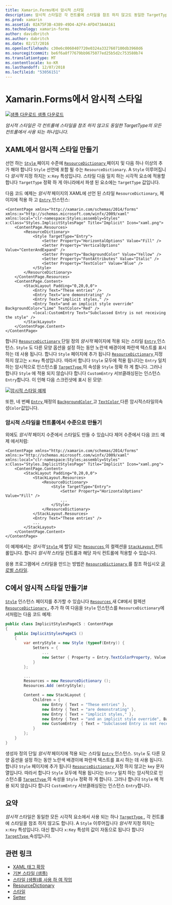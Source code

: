```yaml
---
title: Xamarin.Forms에서 암시적 스타일
description: 암시적 스타일은 각 컨트롤에 스타일을 참조 하지 않고도 동일한 TargetType의 모든 컨트롤에서 사용 되는 하나입니다.
ms.prod: xamarin
ms.assetid: 02A75F3B-4389-49D4-A2F4-AFD473A4A161
ms.technology: xamarin-forms
author: davidbritch
ms.author: dabritch
ms.date: 02/17/2016
ms.openlocfilehash: c30e6c0060407720e0324a3327607100db3960d6
ms.sourcegitcommit: be6f6a8f77679bb9675077ed25b5d2c753580b74
ms.translationtype: MT
ms.contentlocale: ko-KR
ms.lasthandoff: 12/07/2018
ms.locfileid: "53056151"
---
```

# <a name="implicit-styles-in-xamarinforms"></a>Xamarin.Forms에서 암시적 스타일

[![샘플 다운로드](~/media/shared/download.png) 샘플 다운로드](https://developer.xamarin.com/samples/xamarin-forms/UserInterface/Styles/BasicStyles/)

_암시적 스타일은 각 컨트롤에 스타일을 참조 하지 않고도 동일한 TargetType의 모든 컨트롤에서 사용 되는 하나입니다._

## <a name="creating-an-implicit-style-in-xaml"></a>XAML에서 암시적 스타일 만들기

선언 하는 [ `Style` ](xref:Xamarin.Forms.Style) 페이지 수준에 [ `ResourceDictionary` ](xref:Xamarin.Forms.ResourceDictionary) 페이지 및 다음 하나 이상의 추가 해야 합니다 `Style` 선언에 포함 될 수는 `ResourceDictionary`. A `Style` 이루어집니다 *암시적* 지정 하지는 `x:Key` 특성입니다. 스타일 다음 일치 하는 시각적 요소에 적용할 합니다 `TargetType` 정확 하 게 아니라에서 파생 된 요소에는 `TargetType` 값입니다.

다음 코드 예제는 *암시적* 페이지의 XAML에 선언 된 스타일 `ResourceDictionary`, 페이지에 적용 하 고 [ `Entry` ](xref:Xamarin.Forms.Entry) 인스턴스:

```xaml
<ContentPage xmlns="http://xamarin.com/schemas/2014/forms" xmlns:x="http://schemas.microsoft.com/winfx/2009/xaml" xmlns:local="clr-namespace:Styles;assembly=Styles" x:Class="Styles.ImplicitStylesPage" Title="Implicit" Icon="xaml.png">
    <ContentPage.Resources>
        <ResourceDictionary>
            <Style TargetType="Entry">
                <Setter Property="HorizontalOptions" Value="Fill" />
                <Setter Property="VerticalOptions" Value="CenterAndExpand" />
                <Setter Property="BackgroundColor" Value="Yellow" />
                <Setter Property="FontAttributes" Value="Italic" />
                <Setter Property="TextColor" Value="Blue" />
            </Style>
        </ResourceDictionary>
    </ContentPage.Resources>
    <ContentPage.Content>
        <StackLayout Padding="0,20,0,0">
            <Entry Text="These entries" />
            <Entry Text="are demonstrating" />
            <Entry Text="implicit styles," />
            <Entry Text="and an implicit style override" BackgroundColor="Lime" TextColor="Red" />
            <local:CustomEntry Text="Subclassed Entry is not receiving the style" />
        </StackLayout>
    </ContentPage.Content>
</ContentPage>
```

합니다 [ `ResourceDictionary` ](xref:Xamarin.Forms.ResourceDictionary) 단일 정의 *암시적* 페이지에 적용 되는 스타일 [ `Entry` ](xref:Xamarin.Forms.Entry) 인스턴스. `Style` 도 다른 모양 옵션을 설정 하는 동안 노란색 배경이에 파란색 텍스트를 표시 하는 데 사용 됩니다. 합니다 `Style` 페이지에 추가 됩니다 [ `ResourceDictionary` ](xref:Xamarin.Forms.ResourceDictionary) 지정 하지 않고는 `x:Key` 특성입니다. 따라서 합니다 `Style` 모두에 적용 됩니다는 `Entry` 일치 하는 암시적으로 인스턴스를 [ `TargetType` ](xref:Xamarin.Forms.Style.TargetType) 의 속성을 `Style` 정확 하 게 합니다. 그러나 합니다 `Style` 에 적용 되지 않습니다 합니다 `CustomEntry` 서브클래싱된는 인스턴스 `Entry`합니다. 이 인해 다음 스크린샷에 표시 된 모양:

[![](implicit-images/implicit-styles.png "암시적 스타일 예제")](implicit-images/implicit-styles-large.png#lightbox "암시적 스타일 예제")

또한, 네 번째 [ `Entry` ](xref:Xamarin.Forms.Entry) 재정의 [ `BackgroundColor` ](xref:Xamarin.Forms.VisualElement.BackgroundColor) 고 [ `TextColor` ](xref:Xamarin.Forms.Entry.TextColor) 다른 암시적스타일의속성`Color`값입니다.

### <a name="creating-an-implicit-style-at-the-control-level"></a>암시적 스타일을 컨트롤에서 수준으로 만들기

외에도 *암시적* 페이지 수준에서 스타일도 만들 수 있습니다 제어 수준에서 다음 코드 예제 에서처럼:

```xaml
<ContentPage xmlns="http://xamarin.com/schemas/2014/forms" xmlns:x="http://schemas.microsoft.com/winfx/2009/xaml" xmlns:local="clr-namespace:Styles;assembly=Styles" x:Class="Styles.ImplicitStylesPage" Title="Implicit" Icon="xaml.png">
    <ContentPage.Content>
        <StackLayout Padding="0,20,0,0">
            <StackLayout.Resources>
                <ResourceDictionary>
                    <Style TargetType="Entry">
                        <Setter Property="HorizontalOptions" Value="Fill" />
                        ...
                    </Style>
                </ResourceDictionary>
            </StackLayout.Resources>
            <Entry Text="These entries" />
            ...
        </StackLayout>
    </ContentPage.Content>
</ContentPage>
```

이 예제에서는 *암시적* [ `Style` ](xref:Xamarin.Forms.Style) 에 할당 되는 [ `Resources` ](xref:Xamarin.Forms.VisualElement.Resources) 의 컬렉션을 [ `StackLayout` ](xref:Xamarin.Forms.StackLayout)컨트롤입니다. 합니다 *암시적* 스타일 컨트롤과 해당 자식 컨트롤에 적용할 수 있습니다.

응용 프로그램에서 스타일을 만드는 방법은 [ `ResourceDictionary` ](xref:Xamarin.Forms.ResourceDictionary)를 참조 하십시오 [글로벌 스타일](~/xamarin-forms/user-interface/styles/application.md).

## <a name="creating-an-implicit-style-in-c35"></a>C에서 암시적 스타일 만들기&#35;

[`Style`](xref:Xamarin.Forms.Style) 인스턴스 페이지를 추가할 수 있습니다 [ `Resources` ](xref:Xamarin.Forms.VisualElement.Resources) 새 C#에서 컬렉션 [ `ResourceDictionary` ](xref:Xamarin.Forms.ResourceDictionary), 추가 하 여 다음을 `Style` 인스턴스를 `ResourceDictionary`에서처럼는 다음 코드 예제:

```csharp
public class ImplicitStylesPageCS : ContentPage
{
    public ImplicitStylesPageCS ()
    {
        var entryStyle = new Style (typeof(Entry)) {
            Setters = {
                ...
                new Setter { Property = Entry.TextColorProperty, Value = Color.Blue }
            }
        };

        ...
        Resources = new ResourceDictionary ();
        Resources.Add (entryStyle);

        Content = new StackLayout {
            Children = {
                new Entry { Text = "These entries" },
                new Entry { Text = "are demonstrating" },
                new Entry { Text = "implicit styles," },
                new Entry { Text = "and an implicit style override", BackgroundColor = Color.Lime, TextColor = Color.Red },
                new CustomEntry  { Text = "Subclassed Entry is not receiving the style" }
            }
        };
    }
}
```

생성자 정의 단일 *암시적* 페이지에 적용 되는 스타일 [ `Entry` ](xref:Xamarin.Forms.Entry) 인스턴스. `Style` 도 다른 모양 옵션을 설정 하는 동안 노란색 배경이에 파란색 텍스트를 표시 하는 데 사용 됩니다. 합니다 `Style` 페이지에 추가 됩니다 [ `ResourceDictionary` ](xref:Xamarin.Forms.ResourceDictionary) 지정 하지 않고는 `key` 문자열입니다. 따라서 합니다 `Style` 모두에 적용 됩니다는 `Entry` 일치 하는 암시적으로 인스턴스를 [ `TargetType` ](xref:Xamarin.Forms.Style.TargetType) 의 속성을 `Style` 정확 하 게 합니다. 그러나 합니다 `Style` 에 적용 되지 않습니다 합니다 `CustomEntry` 서브클래싱된는 인스턴스 `Entry`합니다.

## <a name="summary"></a>요약

*암시적* 스타일은 동일한 모든 시각적 요소에서 사용 되는 하나 [ `TargetType` ](xref:Xamarin.Forms.Style.TargetType), 각 컨트롤에 스타일을 참조 하지 않고도 합니다. A `Style` 이루어집니다 *암시적* 지정 하지는 `x:Key` 특성입니다. 대신 합니다 `x:Key` 특성의 값이 자동으로 됩니다 합니다 [ `TargetType` ](xref:Xamarin.Forms.Style.TargetType) 속성입니다.



## <a name="related-links"></a>관련 링크

- [XAML 태그 확장](~/xamarin-forms/xaml/xaml-basics/xaml-markup-extensions.md)
- [기본 스타일 (샘플)](https://developer.xamarin.com/samples/xamarin-forms/UserInterface/Styles/BasicStyles/)
- [스타일 (샘플)를 사용 하 여 작업](https://developer.xamarin.com/samples/xamarin-forms/WorkingWithStyles/)
- [ResourceDictionary](xref:Xamarin.Forms.ResourceDictionary)
- [스타일](xref:Xamarin.Forms.Style)
- [Setter](xref:Xamarin.Forms.Setter)
